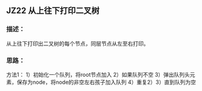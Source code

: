 ## JZ22 从上往下打印二叉树
### 描述：
从上往下打印出二叉树的每个节点，同层节点从左至右打印。

### 思路：
方法1：
1）初始化一个队列，将root节点加入
2）如果队列不空
3）弹出队列头元素，保存为node，将node的非空左右孩子加入队列
4）重复2）3）直到队列为空
